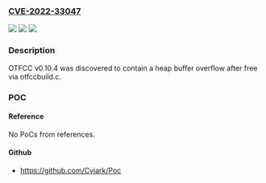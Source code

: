 ### [CVE-2022-33047](https://cve.mitre.org/cgi-bin/cvename.cgi?name=CVE-2022-33047)
![](https://img.shields.io/static/v1?label=Product&message=n%2Fa&color=blue)
![](https://img.shields.io/static/v1?label=Version&message=n%2Fa&color=blue)
![](https://img.shields.io/static/v1?label=Vulnerability&message=n%2Fa&color=brighgreen)

### Description

OTFCC v0.10.4 was discovered to contain a heap buffer overflow after free via otfccbuild.c.

### POC

#### Reference
No PoCs from references.

#### Github
- https://github.com/Cvjark/Poc

